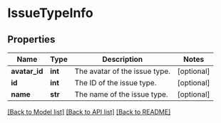 # IssueTypeInfo

## Properties
Name | Type | Description | Notes
------------ | ------------- | ------------- | -------------
**avatar_id** | **int** | The avatar of the issue type. | [optional] 
**id** | **int** | The ID of the issue type. | [optional] 
**name** | **str** | The name of the issue type. | [optional] 

[[Back to Model list]](../README.md#documentation-for-models) [[Back to API list]](../README.md#documentation-for-api-endpoints) [[Back to README]](../README.md)

